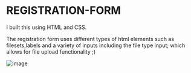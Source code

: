 # REGISTRATION-FORM
I built this using HTML and CSS.

The registration form uses different types of html elements such as filesets,labels and a variety of inputs including the file type input; which allows for 
file upload functionality ;)

![image](https://user-images.githubusercontent.com/75355071/194446695-acd647cf-49c9-414a-90d3-a38d923f9470.png)
